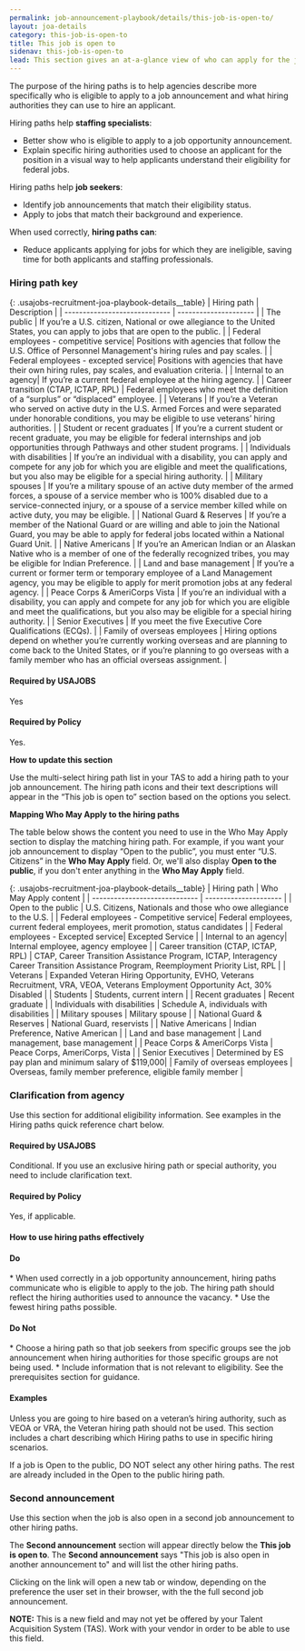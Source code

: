 ```yaml
---
permalink: job-announcement-playbook/details/this-job-is-open-to/
layout: joa-details
category: this-job-is-open-to
title: This job is open to
sidenav: this-job-is-open-to
lead: This section gives an at-a-glance view of who can apply for the job using hiring paths. To help job seekers quickly identify jobs that match their eligibility status, we have included Hiring paths iconography and descriptions into the job announcement. Hiring paths are designed to help both job seekers and federal agencies in the hiring process. 
---
```

The purpose of the hiring paths is to help agencies describe more specifically who is eligible to apply to a job announcement and what hiring authorities they can use to hire an applicant. 

Hiring paths help **staffing specialists**:
<ul>
  <li>Better show who is eligible to apply to a job opportunity announcement.</li>  
  <li>Explain specific hiring authorities used to choose an applicant for the position in a visual way to help applicants understand their eligibility for federal jobs.</li>
  </ul>
  
  Hiring paths help **job seekers**:
  <ul>
  <li>Identify job announcements that match their eligibility status.</li> 
  <li>Apply to jobs that match their background and experience.</li>
  </ul>
  
  When used correctly, **hiring paths can**:
  <ul>
  <li>Reduce applicants applying for jobs for which they are ineligible, saving time for both applicants and staffing professionals.</li>
  </ul>
  
  ### Hiring path key
  
  {: .usajobs-recruitment-joa-playbook-details__table}
| Hiring path                 | Description |
| ----------------------------- | --------------------- |
| The public | If you’re a U.S. citizen, National or owe allegiance to the United States, you can apply to jobs that are open to the public. |
| Federal employees - competitive service| Positions with agencies that follow the U.S. Office of Personnel Management's hiring rules and pay scales. |
| Federal employees - excepted service| Positions with agencies that have their own hiring rules, pay scales, and evaluation criteria. |
| Internal to an agency| If you’re a current federal employee at the hiring agency. |
| Career transition (CTAP, ICTAP, RPL) | Federal employees who meet the definition of a “surplus” or “displaced” employee. |
| Veterans | If you’re a Veteran who served on active duty   in the U.S. Armed Forces and were separated under honorable conditions, you may be eligible to use veterans’ hiring authorities. |
| Student or recent graduates | If you’re a current student or recent graduate, you may be eligible for federal internships and job opportunities through Pathways and other student programs. |
| Individuals with disabilities | If you’re an individual with a disability, you can apply and compete for any job for which you are eligible and meet the qualifications, but you also may be eligible for a special hiring authority. |
| Military spouses | If you’re a military spouse of an active duty member of the armed forces, a spouse of a service member who is 100% disabled due to a service-connected injury, or a spouse of a service member killed while on active duty, you may be eligible. |
| National Guard & Reserves | If you’re a member of the National Guard or are willing and able to join the National Guard, you may be able to apply for federal jobs located within a National Guard Unit. |
| Native Americans | If you’re an American Indian or an Alaskan Native who is a member of one of the federally recognized tribes, you may be eligible for Indian Preference. |
| Land and base management | If you’re a current or former term or temporary employee of a Land Management agency, you may be eligible to apply for merit promotion jobs at any federal agency. |
| Peace Corps & AmeriCorps Vista | If you’re an individual with a disability, you can apply and compete for any job for which you are eligible and meet the qualifications, but you also may be eligible for a special hiring authority. |
| Senior Executives | If you meet the five Executive Core Qualifications (ECQs). |
| Family of overseas employees | Hiring options depend on whether you’re currently working overseas and are planning to come back to the United States, or if you’re planning to go overseas with a family member who has an official overseas assignment. |


<div class="usajobs-recruitment-joa-playbook-details__container">
<div class="usajobs-recruitment-joa-playbook-details__required-by-usajobs">
  <h4>Required by USAJOBS</h4>
  <p>Yes </p>
</div>
<div class="usajobs-recruitment-joa-playbook-details__required-by-policy">
  <h4>Required by Policy</h4>
  <p>Yes.</p>
</div>
</div>

**How to update this section**

Use the multi-select hiring path list in your TAS to add a hiring path to your job announcement. The hiring path icons and their text descriptions will appear in the “This job is open to” section based on the options you select. 

**Mapping Who May Apply to the hiring paths**

The table below shows the content you need to use in the Who May Apply section to display the matching hiring path. For example, if you want your job announcement to display “Open to the public”, you must enter “U.S. Citizens” in the **Who May Apply** field. Or, we'll also display **Open to the public**, if you don't enter anything in the **Who May Apply** field.

{: .usajobs-recruitment-joa-playbook-details__table}
| Hiring path                   | Who May Apply content |
| ----------------------------- | --------------------- |
| Open to the public | U.S. Citizens, Nationals and those who owe allegiance to the U.S. |
| Federal employees - Competitive service| Federal employees, current federal employees, merit promotion, status candidates |
| Federal employees - Excepted service| Excepted Service |
| Internal to an agency| Internal employee, agency employee |
| Career transition (CTAP, ICTAP, RPL) | CTAP, Career Transition Assistance Program, ICTAP, Interagency Career Transition Assistance Program, Reemployment Priority List, RPL |
| Veterans | Expanded Veteran Hiring Opportunity, EVHO, Veterans Recruitment, VRA, VEOA, Veterans Employment Opportunity Act, 30% Disabled |
| Students | Students, current intern |
| Recent graduates | Recent graduate |
| Individuals with disabilities | Schedule A, individuals with disabilities |
| Military spouses | Military spouse |
| National Guard & Reserves | National Guard, reservists |
| Native Americans | Indian Preference, Native American |
| Land and base management | Land management, base management |
| Peace Corps & AmeriCorps Vista | Peace Corps, AmeriCorps, Vista |
| Senior Executives | Determined by ES pay plan and minimum salary of $119,000|
| Family of overseas employees | Overseas, family member preference, eligible family member |

### Clarification from agency
Use this section for additional eligibility information. See examples in the Hiring paths quick reference chart below.

<div class="usajobs-recruitment-joa-playbook-details__container">
<div class="usajobs-recruitment-joa-playbook-details__required-by-usajobs">
  <h4>Required by USAJOBS</h4>
  <p>Conditional. If you use an exclusive hiring path or special authority, you need to include clarification text.</p>
</div>
<div class="usajobs-recruitment-joa-playbook-details__required-by-policy">
  <h4>Required by Policy</h4>
  <p>Yes, if applicable.</p>
</div>
</div>

#### How to use hiring paths effectively

<div class="usajobs-recruitment-joa-playbook-details__container">
<div class="usajobs-recruitment-joa-playbook-details__do">
  <h4><span class="fa fa-check"></span> Do</h4>
  * When used correctly in a job opportunity announcement, hiring paths communicate who is eligible to apply to the job. The hiring path should reflect the hiring authorities used to announce the vacancy.
  * Use the fewest hiring paths possible. 
</div>
<div class="usajobs-recruitment-joa-playbook-details__do-not">
  <h4><span class="fa fa-times"></span> Do Not</h4>
  * Choose a hiring path so that job seekers from specific groups see the job announcement when hiring authorities for those specific groups are not being used.
  * Include information that is not relevant to eligibility. See the prerequisites section for guidance. 
</div>
</div>

#### Examples

Unless you are going to hire based on a veteran’s hiring authority, such as VEOA or VRA, the Veteran hiring path should not be used. This section includes a chart describing which Hiring paths to use in specific hiring scenarios.  

If a job is Open to the public, DO NOT select any other hiring paths. The rest are already included in the Open to the public hiring path. 


### Second announcement

Use this section when the job is also open in a second job announcement to other hiring paths.

The **Second announcement** section will appear directly below the **This job is open to**.  The **Second announcement** says "This job is also open in another announcement to" and will list the other hiring paths.

Clicking on the link will open a new tab or window, depending on the preference the user set in their browser, with the the full second job announcement.

**NOTE:** This is a new field and may not yet be offered by your Talent Acquisition System (TAS). Work with your vendor in order to be able to use this field.

